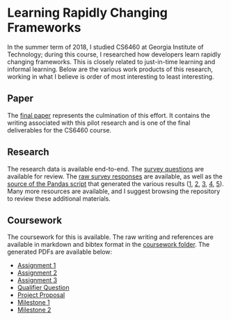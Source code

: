 # Learning Rapidly Changing Frameworks

In the summer term of 2018, I studied CS6460 at Georgia Institute of Technology; during this course, I researched how developers learn rapidly changing frameworks. This is closely related to just-in-time learning and informal learning. Below are the various work products of this research, working in what I believe is order of most interesting to least interesting.

## Paper

The [final paper](final-paper/paper.pdf) represents the culmination of this effort. It contains the writing associated with this pilot research and is one of the final deliverables for the CS6460 course.

## Research

The research data is available end-to-end. The [survey questions](survey-questions.pdf) are available for review. The [raw survey responses](survey-results/survey-responses-original.csv) are available, as well as the [source of the Pandas script](survey-results/stats.py) that generated the various results ([1](survey-results/best_tool.pdf), [2](survey-results/completion_by_tool.pdf), [3](survey-results/how_soon_was_it_used.pdf), [4](survey-results/learning_in_response_to_change.pdf), [5](survey-results/tool_usage.pdf)). Many more resources are available, and I suggest browsing the repository to review these additional materials.

## Coursework

The coursework for this is available. The raw writing and references are available in markdown and bibtex format in the [coursework folder](coursework). The generated PDFs are available below:

- [Assignment 1](coursework/assignment-1.pdf)
- [Assignment 2](coursework/assignment-2.pdf)
- [Assignment 3](coursework/assignment-3.pdf)
- [Qualifier Question](coursework/qualifier-question.pdf)
- [Project Proposal](coursework/project-proposal.pdf)
- [Milestone 1](coursework/milestone-1.pdf)
- [Milestone 2](coursework/milestone-2.pdf)

